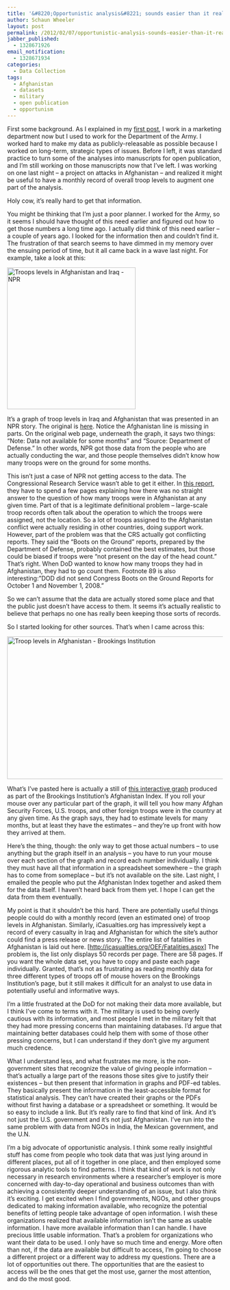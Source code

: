 ```yaml
---
title: '&#8220;Opportunistic analysis&#8221; sounds easier than it really is'
author: Schaun Wheeler
layout: post
permalink: /2012/02/07/opportunistic-analysis-sounds-easier-than-it-really-is/
jabber_published:
  - 1328671926
email_notification:
  - 1328671934
categories:
  - Data Collection
tags:
  - Afghanistan
  - datasets
  - military
  - open publication
  - opportunism
---
```

First some background. As I explained in my [first post][1], I work in a marketing department now but I used to work for the Department of the Army. I worked hard to make my data as publicly-releasable as possible because I worked on long-term, strategic types of issues. Before I left, it was standard practice to turn some of the analyses into manuscripts for open publication, and I&#8217;m still working on those manuscripts now that I&#8217;ve left. I was working on one last night &#8211; a project on attacks in Afghanistan &#8211; and realized it might be useful to have a monthly record of overall troop levels to augment one part of the analysis.<!--more-->

Holy cow, it&#8217;s really hard to get that information.

You might be thinking that I&#8217;m just a poor planner. I worked for the Army, so it seems I should have thought of this need earlier and figured out how to get those numbers a long time ago. I actually did think of this need earlier &#8211; a couple of years ago. I looked for the information then and couldn&#8217;t find it. The frustration of that search seems to have dimmed in my memory over the ensuing period of time, but it all came back in a wave last night. For example, take a look at this:

[<img class="alignnone size-full wp-image-50" title="IMAGE_afghan-iraq-troops" src="http://housesofstones.com/blog/wp-content/uploads/2012/02/image_afghan-iraq-troops1.gif" alt="Troops levels in Afghanistan and Iraq - NPR" width="300" height="330" />][2]

It&#8217;s a graph of troop levels in Iraq and Afghanistan that was presented in an NPR story. The original is [here][3]. Notice the Afghanistan line is missing in parts. On the original web page, underneath the graph, it says two things: &#8220;Note: Data not available for some months&#8221; and &#8220;Source: Department of Defense.&#8221; In other words, NPR got those data from the people who are actually conducting the war, and those people themselves didn&#8217;t know how many troops were on the ground for some months.

This isn&#8217;t just a case of NPR not getting access to the data. The Congressional Research Service wasn&#8217;t able to get it either. In [this report][4], they have to spend a few pages explaining how there was no straight answer to the question of how many troops were in Afghanistan at any given time. Part of that is a legitimate definitional problem &#8211; large-scale troop records often talk about the operation to which the troops were assigned, not the location. So a lot of troops assigned to the Afghanistan conflict were actually residing in other countries, doing support work. However, part of the problem was that the CRS actually got conflicting reports. They said the &#8220;Boots on the Ground&#8221; reports, prepared by the Department of Defense, probably contained the best estimates, but those could be biased if troops were &#8220;not present on the day of the head count.&#8221; That&#8217;s right. When DoD wanted to know how many troops they had in Afghanistan, they had to go count them. Footnote 89 is also interesting:&#8221;DOD did not send Congress Boots on the Ground Reports for October 1 and November 1, 2008.&#8221;

So we can&#8217;t assume that the data are actually stored some place and that the public just doesn&#8217;t have access to them. It seems it&#8217;s actually realistic to believe that perhaps no one has really been keeping those sorts of records.

So I started looking for other sources. That&#8217;s when I came across this:

[<img class="alignnone size-full wp-image-51" title="IMAGE_Brookings_afghanistan" src="http://housesofstones.com/blog/wp-content/uploads/2012/02/image_brookings_afghanistan1.jpg" alt="Troop levels in Afghanistan - Brookings Institution" width="590" height="332" />][5]

What&#8217;s I&#8217;ve pasted here is actually a still of [this interactive graph][6] produced as part of the Brookings Institution&#8217;s Afghanistan Index. If you roll your mouse over any particular part of the graph, it will tell you how many Afghan Security Forces, U.S. troops, and other foreign troops were in the country at any given time. As the graph says, they had to estimate levels for many months, but at least they have the estimates &#8211; and they&#8217;re up front with how they arrived at them.

Here&#8217;s the thing, though: the only way to get those actual numbers &#8211; to use anything but the graph itself in an analysis &#8211; you have to run your mouse over each section of the graph and record each number individually. I think they must have all that information in a spreadsheet somewhere &#8211; the graph has to come from someplace &#8211; but it&#8217;s not available on the site. Last night, I emailed the people who put the Afghanistan Index together and asked them for the data itself. I haven&#8217;t heard back from them yet. I hope I can get the data from them eventually.

My point is that it shouldn&#8217;t be this hard. There are potentially useful things people could do with a monthly record (even an estimated one) of troop levels in Afghanistan. Similarly, iCasualties.org has impressively kept a record of every casualty in Iraq and Afghanistan for which the site&#8217;s author could find a press release or news story. The entire list of fatalities in Afghanistan is laid out here. [http://icasualties.org/OEF/Fatalities.aspx] The problem is, the list only displays 50 records per page. There are 58 pages. If you want the whole data set, you have to copy and paste each page individually. Granted, that&#8217;s not as frustrating as reading monthly data for three different types of troops off of mouse hovers on the Brookings Institution&#8217;s page, but it still makes it difficult for an analyst to use data in potentially useful and informative ways.

I&#8217;m a little frustrated at the DoD for not making their data more available, but I think I&#8217;ve come to terms with it. The military is used to being overly cautious with its information, and most people I met in the military felt that they had more pressing concerns than maintaining databases. I&#8217;d argue that maintaining better databases could help them with some of those other pressing concerns, but I can understand if they don&#8217;t give my argument much credence.

What I understand less, and what frustrates me more, is the non-government sites that recognize the value of giving people information &#8211; that&#8217;s actually a large part of the reasons those sites give to justify their existences &#8211; but then present that information in graphs and PDF-ed tables. They basically present the information in the least-accessible format for statistical analysis. They can&#8217;t have created their graphs or the PDFs without first having a database or a spreadsheet or something. It would be so easy to include a link. But it&#8217;s really rare to find that kind of link. And it&#8217;s not just the U.S. government and it&#8217;s not just Afghanistan. I&#8217;ve run into the same problem with data from NGOs in India, the Mexican government, and the U.N.

I&#8217;m a big advocate of opportunistic analysis. I think some really insightful stuff has come from people who took data that was just lying around in different places, put all of it together in one place, and then employed some rigorous analytic tools to find patterns. I think that kind of work is not only necessary in research environments where a researcher&#8217;s employer is more concerned with day-to-day operational and business outcomes than with achieving a consistently deeper understanding of an issue, but I also think it&#8217;s exciting. I get excited when I find governments, NGOs, and other groups dedicated to making information available, who recognize the potential benefits of letting people take advantage of open information. I wish these organizations realized that available information isn&#8217;t the same as usable information. I have more available information than I can handle. I have precious little usable information. That&#8217;s a problem for organizations who want their data to be used. I only have so much time and energy. More often than not, if the data are available but difficult to access, I&#8217;m going to choose a different project or a different way to address my questions. There are a lot of opportunities out there. The opportunities that are the easiest to access will be the ones that get the most use, garner the most attention, and do the most good.

 [1]: http://houseofstones.wordpress.com/2012/01/29/good-research-usually-needs-walls-hard-ones/
 [2]: http://housesofstones.com/blog/wp-content/uploads/2012/02/image_afghan-iraq-troops1.gif
 [3]: http://www.npr.org/2011/06/10/137102440/q-a-can-the-u-s-find-success-in-afghanistan
 [4]: http://www.fas.org/sgp/crs/natsec/R40682.pdf
 [5]: http://housesofstones.com/blog/wp-content/uploads/2012/02/image_brookings_afghanistan1.jpg
 [6]: http://www.brookings.edu/foreign-policy/afghanistan-index.aspx
